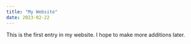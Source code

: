 ```yaml
---
title: "My Website"
date: 2023-02-22
---
```


This is the first entry in my website. I hope to make more additions later.

